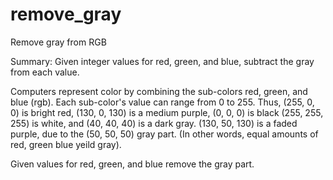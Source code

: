 # remove_gray
Remove gray from RGB

Summary: Given integer values for red, green, and blue, subtract the gray from each value.

Computers represent color by combining the sub-colors red, green, and blue (rgb). 
Each sub-color's value can range from 0 to 255. Thus, (255, 0, 0) is bright red, (130, 0, 130) is a
medium purple, (0, 0, 0) is black (255, 255, 255) is white, and (40, 40, 40) is a dark gray.
(130, 50, 130) is a faded purple, due to the (50, 50, 50) gray part. (In other words, equal amounts
of red, green blue yeild gray).

Given values for red, green, and blue remove the gray part.
